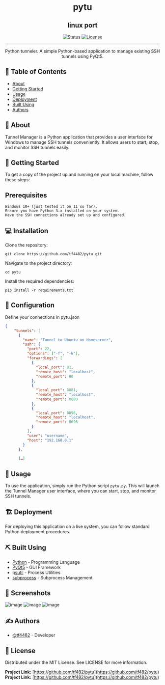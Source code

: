<h1 align="center">pytu</h1>
<h2 align="center">linux port</h1>

<div align="center">

![Status](https://img.shields.io/badge/status-active-success.svg)
[![License](https://img.shields.io/badge/license-MIT-blue.svg)](/LICENSE)

</div>

---

<p align="center">Python tunneler. A simple Python-based application to manage existing SSH tunnels using PyQt5.</p>

## 📝 Table of Contents

- [About](#about)
- [Getting Started](#getting_started)
- [Usage](#usage)
- [Deployment](#deployment)
- [Built Using](#built_using)
- [Authors](#authors)

## 🚀 About <a name = "about"></a>

Tunnel Manager is a Python application that provides a user interface for Windows to manage SSH tunnels conveniently. It allows users to start, stop, and monitor SSH tunnels easily.

## 🏁 Getting Started <a name = "getting_started"></a>

To get a copy of the project up and running on your local machine, follow these steps:

## Prerequisites

```
Windows 10+ (just tested it on 11 so far).
Ensure you have Python 3.x installed on your system.
Have the SSH connections already set up and configured.
```


## 💻 Installation

Clone the repository:

```
git clone https://github.com/tf4482/pytu.git
```

Navigate to the project directory:

```
cd pytu
```

Install the required dependencies:

```
pip install -r requirements.txt
```

## 🔧 Configuration

Define your connections in pytu.json

```json
{
    "tunnels": [
      {
        "name": "Tunnel to Ubuntu on Homeserver",
        "ssh": {
          "port": 22,
          "options": ["-f", "-N"],
          "forwardings": [
            {
              "local_port": 81,
              "remote_host": "localhost",
              "remote_port": 80
            },
            {
              "local_port": 8081,
              "remote_host": "localhost",
              "remote_port": 8080
            },
            {
              "local_port": 8096,
              "remote_host": "localhost",
              "remote_port": 8096
            }
          ],
          "user": "username",
          "host": "192.168.0.1"
        }
      },
      
      […]
```

## 🎈 Usage <a name="usage"></a>

To use the application, simply run the Python script `pytu.py`. This will launch the Tunnel Manager user interface, where you can start, stop, and monitor SSH tunnels.

## 🏗️ Deployment <a name = "deployment"></a>

For deploying this application on a live system, you can follow standard Python deployment procedures.

## ⛏️ Built Using <a name = "built_using"></a>

- [Python](https://www.python.org/) - Programming Language
- [PyQt5](https://riverbankcomputing.com/software/pyqt/intro) - GUI Framework
- [psutil](https://github.com/giampaolo/psutil) - Process Utilities
- [subprocess](https://docs.python.org/3/library/subprocess.html) - Subprocess Management

## 📸 Screenshots

![image](https://github.com/tf4482/pytu/assets/107394980/f3608356-9db6-4972-8fa2-b6b215f068db) ![image](https://github.com/tf4482/pytu/assets/107394980/f8b3e71e-66b2-4630-82ae-74e1e3ef4dac) ![image](https://github.com/tf4482/pytu/assets/107394980/937a0524-04b0-4537-95db-7e5d41a8e73d)

## ✍️ Authors <a name = "authors"></a>

- [@tf4482](https://github.com/tf4482) - Developer

## 📜 License

Distributed under the MIT License. See LICENSE for more information.

**Project Link:** [https://github.com/tf482/pytu](https://github.com/tf482/pytu)
**Project Link:** [https://github.com/tf482/pytu](https://github.com/tf482/pytu)

